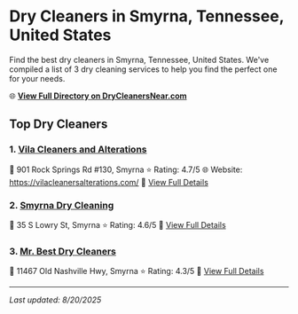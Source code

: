 # Dry Cleaners in Smyrna, Tennessee, United States

Find the best dry cleaners in Smyrna, Tennessee, United States. We've compiled a list of 3 dry cleaning services to help you find the perfect one for your needs.

🌐 **[View Full Directory on DryCleanersNear.com](https://drycleanersnear.com/city/US/Tennessee/Smyrna)**

## Top Dry Cleaners

### 1. [Vila Cleaners and Alterations](https://drycleanersnear.com/dryCleaner/6861efac6d1fa2e11f513834/vila-cleaners-and-alterations)
📍 901 Rock Springs Rd #130, Smyrna
⭐ Rating: 4.7/5
🌐 Website: https://vilacleanersalterations.com/
🔗 [View Full Details](https://drycleanersnear.com/dryCleaner/6861efac6d1fa2e11f513834/vila-cleaners-and-alterations)

### 2. [Smyrna Dry Cleaning](https://drycleanersnear.com/dryCleaner/6861efad6d1fa2e11f513c1d/smyrna-dry-cleaning)
📍 35 S Lowry St, Smyrna
⭐ Rating: 4.6/5
🔗 [View Full Details](https://drycleanersnear.com/dryCleaner/6861efad6d1fa2e11f513c1d/smyrna-dry-cleaning)

### 3. [Mr. Best Dry Cleaners](https://drycleanersnear.com/dryCleaner/6861efad6d1fa2e11f513c86/mr-best-dry-cleaners)
📍 11467 Old Nashville Hwy, Smyrna
⭐ Rating: 4.3/5
🔗 [View Full Details](https://drycleanersnear.com/dryCleaner/6861efad6d1fa2e11f513c86/mr-best-dry-cleaners)


---

*Last updated: 8/20/2025*
